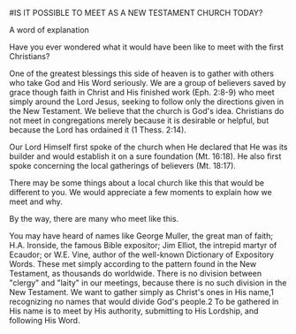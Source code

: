 #IS IT POSSIBLE TO MEET AS A NEW TESTAMENT CHURCH TODAY?

A word of explanation

Have you ever wondered what it would have been like to meet with the first Christians?

One of the greatest blessings this side of heaven is to gather with others who take God and His Word seriously. We are a group of believers saved by grace though faith in Christ and His finished work (Eph. 2:8-9) who meet simply around the Lord Jesus, seeking to follow only the directions given in the New Testament. We believe that the church is God's idea. Christians do not meet in congregations merely because it is desirable or helpful, but because the Lord has ordained it (1 Thess. 2:14).

Our Lord Himself first spoke of the church when He declared that He was its builder and would establish it on a sure foundation (Mt. 16:18). He also first spoke concerning the local gatherings of believers (Mt. 18:17).

There may be some things about a local church like this that would be different to you. We would appreciate a few moments to explain how we meet and why.

By the way, there are many who meet like this.

You may have heard of names like George Muller, the great man of faith; H.A. Ironside, the famous Bible expositor; Jim Elliot, the intrepid martyr of Ecaudor; or W.E. Vine, author of the well-known Dictionary of Expository Words. These met simply according to the pattern found in the New Testament, as thousands do worldwide. There is no division between "clergy" and "laity" in our meetings, because there is no such division in the New Testament. We want to gather simply as Christ's ones in His name,1 recognizing no names that would divide God's people.2 To be gathered in His name is to meet by His authority, submitting to His Lordship, and following His Word.
